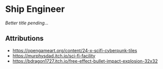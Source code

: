 # Ship Engineer

_Better title pending..._

## Attributions

* https://opengameart.org/content/24-x-scifi-cyberpunk-tiles
* https://murphysdad.itch.io/sci-fi-facility
* https://bdragon1727.itch.io/free-effect-bullet-impact-explosion-32x32
